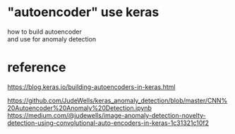 # "autoencoder" use keras  

how to build autoencoder  
and use for anomaly detection  



# reference  

https://blog.keras.io/building-autoencoders-in-keras.html

https://github.com/JudeWells/keras_anomaly_detection/blob/master/CNN%20Autoencoder%20Anomaly%20Detection.ipynb
https://medium.com/@judewells/image-anomaly-detection-novelty-detection-using-convolutional-auto-encoders-in-keras-1c31321c10f2

